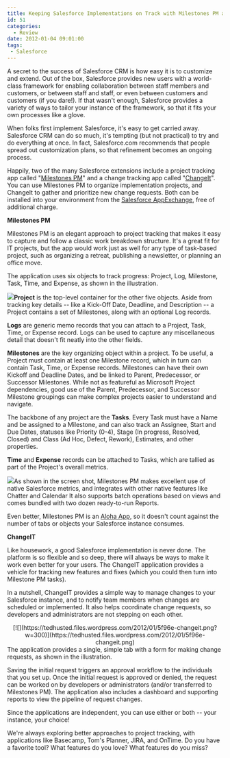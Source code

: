 ```yaml
---
title: Keeping Salesforce Implementations on Track with Milestones PM and ChangeIT
id: 51
categories:
  - Review
date: 2012-01-04 09:01:00
tags:
 - Salesforce
---
```


A secret to the success of Salesforce CRM is how easy it is to customize and extend. Out of the box, Salesforce provides new users with a world-class framework for enabling collaboration between staff members and customers, or between staff and staff, or even between customers and customers (if you dare!). If that wasn't enough, Salesforce provides a variety of ways to tailor your instance of the framework, so that it fits your own processes like a glove. 

When folks first implement Salesforce, it's easy to get carried away. Salesforce CRM can do so much, it's tempting (but not practical) to try and do everything at once. In fact, Salesforce.com recommends that people spread out customization plans, so that refinement becomes an ongoing process. 

Happily, two of the many Salesforce extensions include a project tracking app called "[Milestones PM](http://appexchange.salesforce.com/listingDetail?listingId=a0N30000005tvt6EAA)" and a change tracking app called "[ChangeIt](http://appexchange.salesforce.com/listingDetail?listingId=a0N300000016ct3EAA)". You can use Milestones PM to organize implementation projects, and ChangeIt to gather and prioritize new change requests. Both can be installed into your environment from the [Salesforce AppExchange](http://appexchange.salesforce.com/home), free of additional charge.

**Milestones PM**

Milestones PM is an elegant approach to project tracking that makes it easy to capture and follow a classic work breakdown structure. It's a great fit for IT projects, but the app would work just as well for any type of task-based project, such as organizing a retreat, publishing a newsletter, or planning an office move. 

The application uses six objects to track progress: Project, Log, Milestone, Task, Time, and Expense, as shown in the illustration.

[![](https://tedhusted.files.wordpress.com/2012/01/9ef16-6a00d8341cded353ef014e5f4794a0970c-pi.png?w=300)](https://tedhusted.files.wordpress.com/2012/01/9ef16-6a00d8341cded353ef014e5f4794a0970c-pi.png)**Project** is the top-level container for the other five objects. Aside from tracking key details -- like a Kick-Off Date, Deadline, and Description -- a Project contains a set of Milestones, along with an optional Log records.

**Logs** are generic memo records that you can attach to a Project, Task, Time, or Expense record. Logs can be used to capture any miscellaneous detail that doesn't fit neatly into the other fields. 

**Milestones** are the key organizing object within a project. To be useful, a Project must contain at least one Milestone record, which in turn can contain Task, Time, or Expense records. Milestones can have their own Kickoff and Deadline Dates, and be linked to Parent, Predecessor, or Successor Milestones. While not as featureful as Microsoft Project dependencies, good use of the Parent, Predecessor, and Successor Milestone groupings can make complex projects easier to understand and navigate. 

The backbone of any project are the **Tasks**. Every Task must have a Name and be assigned to a Milestone, and can also track an Assignee, Start and Due Dates, statuses like Priority (0-4), Stage (In progress, Resolved, Closed) and Class (Ad Hoc, Defect, Rework), Estimates, and other properties. 

**Time** and **Expense** records can be attached to Tasks, which are tallied as part of the Project's overall metrics. 

[![](https://tedhusted.files.wordpress.com/2012/01/17a07-mpm-dashboard.png?w=300)](https://tedhusted.files.wordpress.com/2012/01/17a07-mpm-dashboard.png)As shown in the screen shot, Milestones PM makes excellent use of native Salesforce metrics, and integrates with other native features like Chatter and Calendar It also supports batch operations based on views and comes bundled with two dozen ready-to-run Reports.

Even better, Milestones PM is an [Aloha App](http://appexchange.salesforce.com/results?filter=9&amp;sort=6&amp;type=Apps), so it doesn't count against the number of tabs or objects your Salesforce instance consumes.

**ChangeIT**

Like housework, a good Salesforce implementation is never done. The platform is so flexible and so deep, there will always be ways to make it work even better for your users. The ChangeIT application provides a vehicle for tracking new features and fixes (which you could then turn into Milestone PM tasks).

In a nutshell, ChangeIT provides a simple way to manage changes to your Salesforce instance, and to notify team members when changes are scheduled or implemented. It also helps coordinate change requests, so developers and administrators are not stepping on each other.

<div class="separator" style="clear:both;text-align:center;">[![](https://tedhusted.files.wordpress.com/2012/01/5f96e-changeit.png?w=300)](https://tedhusted.files.wordpress.com/2012/01/5f96e-changeit.png)</div>The application provides a single, simple tab with a form for making change requests, as shown in the illustration.

Saving the initial request triggers an approval workflow to the individuals that you set up. Once the initial request is approved or denied, the request can be worked on by developers or administrators (and/or transferred to Milestones PM). The application also includes a dashboard and supporting reports to view the pipeline of request changes. 

Since the applications are independent, you can use either or both -- your instance, your choice!

We're always exploring better approaches to project tracking, with applications like Basecamp, Tom's Planner, JIRA, and OnTime. Do you have a favorite tool? What features do you love? What features do you miss?